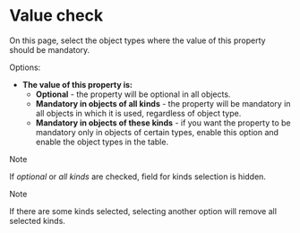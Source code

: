 # Value check
      
On this page, select the object types where the value of this property should be mandatory.
     
Options:
     
- **The value of this property is:**
    - **Optional** - the property will be optional in all objects.
    - **Mandatory in objects of all kinds** - the property will be mandatory in all objects in which it is used, regardless of object type.
    - **Mandatory in objects of these kinds** - if you want the property to be mandatory only in objects of certain types, enable this option and enable the object types in the table.

> [!NOTE]
> If *optional* or *all kinds* are checked, field for kinds selection is hidden.

> [!NOTE]
> If there are some kinds selected, selecting another option will remove all selected kinds.
